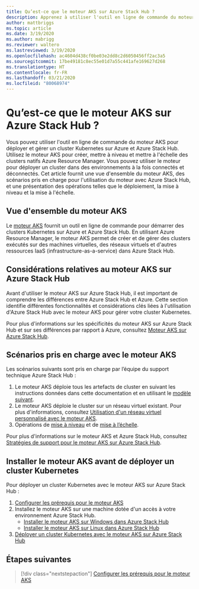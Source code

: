 ```yaml
---
title: Qu’est-ce que le moteur AKS sur Azure Stack Hub ?
description: Apprenez à utiliser l'outil en ligne de commande du moteur AKS pour déployer et gérer un cluster Kubernetes sur Azure et Azure Stack Hub.
author: mattbriggs
ms.topic: article
ms.date: 3/19/2020
ms.author: mabrigg
ms.reviewer: waltero
ms.lastreviewed: 3/19/2020
ms.openlocfilehash: ac4604d438cf0be03e2dd8c2d6050456ff2ac3a5
ms.sourcegitcommit: 17be49181c8ec55e01d7a55c441afe169627d268
ms.translationtype: HT
ms.contentlocale: fr-FR
ms.lasthandoff: 03/21/2020
ms.locfileid: "80068974"
---
```

# <a name="what-is-the-aks-engine-on-azure-stack-hub"></a>Qu’est-ce que le moteur AKS sur Azure Stack Hub ?

Vous pouvez utiliser l'outil en ligne de commande du moteur AKS pour déployer et gérer un cluster Kubernetes sur Azure et Azure Stack Hub. Utilisez le moteur AKS pour créer, mettre à niveau et mettre à l'échelle des clusters natifs Azure Resource Manager. Vous pouvez utiliser le moteur pour déployer un cluster dans des environnements à la fois connectés et déconnectés. Cet article fournit une vue d'ensemble du moteur AKS, des scénarios pris en charge pour l'utilisation du moteur avec Azure Stack Hub, et une présentation des opérations telles que le déploiement, la mise à niveau et la mise à l'échelle.

## <a name="overview-of-the-aks-engine"></a>Vue d'ensemble du moteur AKS

Le [moteur AKS](https://github.com/Azure/aks-engine) fournit un outil en ligne de commande pour démarrer des clusters Kubernetes sur Azure et Azure Stack Hub. En utilisant Azure Resource Manager, le moteur AKS permet de créer et de gérer des clusters exécutés sur des machines virtuelles, des réseaux virtuels et d'autres ressources IaaS (infrastructure-as-a-service) dans Azure Stack Hub.

## <a name="aks-engine-on-azure-stack-hub-considerations"></a>Considérations relatives au moteur AKS sur Azure Stack Hub

Avant d'utiliser le moteur AKS sur Azure Stack Hub, il est important de comprendre les différences entre Azure Stack Hub et Azure. Cette section identifie différentes fonctionnalités et considérations clés liées à l'utilisation d'Azure Stack Hub avec le moteur AKS pour gérer votre cluster Kubernetes.

Pour plus d'informations sur les spécificités du moteur AKS sur Azure Stack Hub et sur ses différences par rapport à Azure, consultez [Moteur AKS sur Azure Stack Hub](https://github.com/Azure/aks-engine/blob/master/docs/topics/azure-stack.md).

## <a name="supported-scenarios-with-the-aks-engine"></a>Scénarios pris en charge avec le moteur AKS

Les scénarios suivants sont pris en charge par l’équipe du support technique Azure Stack Hub :

1.  Le moteur AKS déploie tous les artefacts de cluster en suivant les instructions données dans cette documentation et en utilisant le [modèle suivant](https://github.com/Azure/aks-engine/tree/master/examples/azure-stack).
2.  Le moteur AKS déploie le cluster sur un réseau virtuel existant. Pour plus d'informations, consultez [Utilisation d'un réseau virtuel personnalisé avec le moteur AKS](https://github.com/Azure/aks-engine/blob/master/docs/tutorials/custom-vnet.md).
3.  Opérations de [mise à niveau](azure-stack-kubernetes-aks-engine-upgrade.md) et de [mise à l’échelle](azure-stack-kubernetes-aks-engine-scale.md).

Pour plus d'informations sur le moteur AKS et Azure Stack Hub, consultez [Stratégies de support pour le moteur AKS sur Azure Stack Hub](azure-stack-kubernetes-aks-engine-support.md).

## <a name="install-the-aks-engine-and-deploy-a-kubernetes-cluster"></a>Installer le moteur AKS avant de déployer un cluster Kubernetes

Pour déployer un cluster Kubernetes avec le moteur AKS sur Azure Stack Hub :

1. [Configurer les prérequis pour le moteur AKS](azure-stack-kubernetes-aks-engine-set-up.md)
2. Installez le moteur AKS sur une machine dotée d'un accès à votre environnement Azure Stack Hub.
     - [Installer le moteur AKS sur Windows dans Azure Stack Hub](azure-stack-kubernetes-aks-engine-deploy-windows.md)
     - [Installer le moteur AKS sur Linux dans Azure Stack Hub](azure-stack-kubernetes-aks-engine-deploy-linux.md)
3. [Déployer un cluster Kubernetes avec le moteur AKS sur Azure Stack Hub](azure-stack-kubernetes-aks-engine-deploy-cluster.md)

## <a name="next-steps"></a>Étapes suivantes

> [!div class="nextstepaction"]
> [Configurer les prérequis pour le moteur AKS](azure-stack-kubernetes-aks-engine-set-up.md)